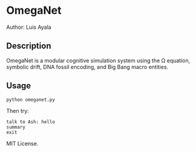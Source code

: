# OmegaNet

Author: Luis Ayala


## Description

OmegaNet is a modular cognitive simulation system using the Ω equation, symbolic drift, DNA fossil encoding, and Big Bang macro entities.

## Usage

```bash
python omeganet.py
```

Then try:

```
talk to Ash: hello
summary
exit
```

MIT License.
